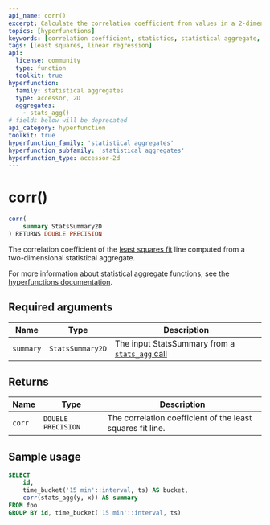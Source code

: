 ```yaml
---
api_name: corr()
excerpt: Calculate the correlation coefficient from values in a 2-dimensional `StatsSummary`
topics: [hyperfunctions]
keywords: [correlation coefficient, statistics, statistical aggregate, hyperfunctions, toolkit]
tags: [least squares, linear regression]
api:
  license: community
  type: function
  toolkit: true
hyperfunction:
  family: statistical aggregates
  type: accessor, 2D
  aggregates:
    - stats_agg()
# fields below will be deprecated
api_category: hyperfunction
toolkit: true
hyperfunction_family: 'statistical aggregates'
hyperfunction_subfamily: 'statistical aggregates'
hyperfunction_type: accessor-2d
---
```


# corr() <tag type="toolkit" content="Toolkit" />

```sql
corr(
    summary StatsSummary2D
) RETURNS DOUBLE PRECISION
```

The correlation coefficient of the [least squares fit][least-squares] line
computed from a two-dimensional statistical aggregate.

For more information about statistical aggregate functions, see the
[hyperfunctions documentation][hyperfunctions-stats-agg].

## Required arguments

|Name|Type|Description|
|-|-|-|
|`summary`|`StatsSummary2D`|The input StatsSummary from a [`stats_agg` call][stats-agg]|

## Returns

|Name|Type|Description|
|-|-|-|
|`corr`|`DOUBLE PRECISION`|The correlation coefficient of the least squares fit line.|

## Sample usage

```sql
SELECT
    id,
    time_bucket('15 min'::interval, ts) AS bucket,
    corr(stats_agg(y, x)) AS summary
FROM foo
GROUP BY id, time_bucket('15 min'::interval, ts)
```

[hyperfunctions-stats-agg]: /timescaledb/:currentVersion:/how-to-guides/hyperfunctions/stats-aggs/
[stats-agg]: /api/:currentVersion:/hyperfunctions/stats_aggs/stats_agg/
[least-squares]:https://en.wikipedia.org/wiki/Least_squares
